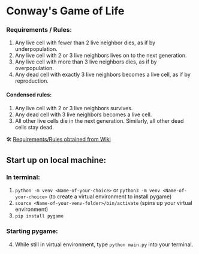 # Conway's Game of Life

### Requirements / Rules:

1. Any live cell with fewer than 2 live neighbor dies, as if by underpopulation.
2. Any live cell with 2 or 3 live neighbors lives on to the next generation.
3. Any live cell with more than 3 live neighbors dies, as if by overpopulation.
4. Any dead cell with exactly 3 live neighbors becomes a live cell, as if by reproduction.

#### Condensed rules:

1. Any live cell with 2 or 3 live neighbors survives.
2. Any dead cell with 3 live neighbors becomes a live cell.
3. All other live cells die in the next generation. Similarly, all other dead cells stay dead.

🛠️ [Requirements/Rules obtained from Wiki](https://en.wikipedia.org/wiki/Conway%27s_Game_of_Life#Rules)

## Start up on local machine:

### In terminal:

1. `python -m venv <Name-of-your-choice>` or `python3 -m venv <Name-of-your-choice>` (to create a virtual environment to install pygame)
2. `source <Name-of-your-venv-folder>/bin/activate` (spins up your virtual environment)
3. `pip install pygame`

### Starting pygame:

4. While still in virtual environment, type `python main.py` into your terminal.

